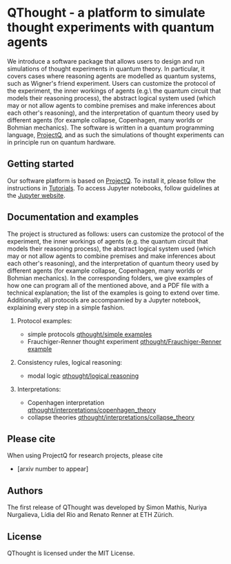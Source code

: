 # QThought - a platform to simulate thought experiments with quantum agents

We introduce a software package that allows users to design and run simulations of thought experiments in quantum theory. In particular, it covers cases where reasoning agents are modelled as quantum systems, such as Wigner's friend experiment. Users can customize the protocol of the experiment, the inner workings of agents (e.g.\ the quantum circuit that models their reasoning process), the abstract logical system used (which may or not allow agents to combine premises and make inferences about each other's reasoning), and the interpretation of quantum theory used by different agents (for example collapse, Copenhagen, many worlds or Bohmian mechanics). 
The software is written in a quantum programming language, [ProjectQ], and as such the simulations of thought experiments can in principle run on quantum hardware. 


## Getting started

Our software platform is based on [ProjectQ]. To install it, please follow the instructions in [Tutorials]. 
To access Jupyter notebooks, follow guidelines at the [Jupyter website].


## Documentation and examples

The project is structured as follows: users can customize the protocol of the experiment, the inner workings of agents (e.g. the quantum circuit that models their reasoning process), the abstract logical system used (which may or not allow agents to combine premises and make inferences about each other's reasoning), and the interpretation of quantum theory used by different agents (for example collapse, Copenhagen, many worlds or Bohmian mechanics). In the corresponding folders, we give examples of how one can program all of the mentioned above, and a PDF file with a technical explanation; the list of the examples is going to extend over time. Additionally, all protocols are accompannied by a Jupyter notebook, explaining every step in a simple fashion.

1. Protocol examples: 
    - simple protocols [qthought/simple examples][SimplEx]
    - Frauchiger-Renner thought experiment [qthought/Frauchiger-Renner example][FREx]

2. Consistency rules, logical reasoning:
    - modal logic [qthought/logical reasoning][ModalC]

3. Interpretations:
    - Copenhagen interpretation [qthought/interpretations/copenhagen_theory][CopT]
    - collapse theories [qthought/interpretations/collapse_theory][ColT]

## Please cite

When using ProjectQ for research projects, please cite
  - [arxiv number to appear]

## Authors

The first release of QThought was developed by Simon Mathis, Nuriya Nurgalieva, Lídia del Rio and Renato Renner at ETH Zürich.

## License

QThought is licensed under the MIT License.



[ProjectQ]: <https://projectq.ch>
[Tutorials]: <https://projectq.readthedocs.io/en/latest/tutorials.html>
[Jupyter website]: <https://jupyter.readthedocs.io/en/latest/content-quickstart.html>
[SimplEx]: <https://github.com/Croydon-Brixton/qthought/blob/master/qthought/simple%20examples>
[FREx]: <https://github.com/Croydon-Brixton/qthought/tree/master/qthought/Frauchiger-Renner%20example>
[ModalC]: <https://github.com/Croydon-Brixton/qthought/blob/master/qthought/logical%20reasoning/consistency.py>
[CopT]: <https://github.com/Croydon-Brixton/qthought/blob/master/qthought/interpretations/copenhagen_theory.py>
[ColT]: <https://github.com/Croydon-Brixton/qthought/blob/master/qthought/interpretations/collapse_theory.py>
